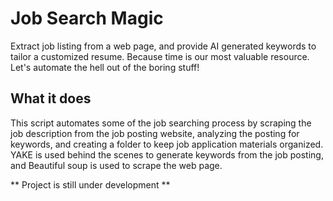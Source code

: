 # Job Search Magic
Extract job listing from a web page, and provide AI generated keywords to tailor a customized resume. Because time is our most valuable resource. Let's automate the hell out of the boring stuff!

## What it does
This script automates some of the job searching process by scraping the job description from the job posting website, analyzing the posting for keywords, and creating a folder to keep job application materials organized. YAKE is used behind the scenes to generate keywords from the job posting, and Beautiful soup is used to scrape the web page. 

** Project is still under development **

